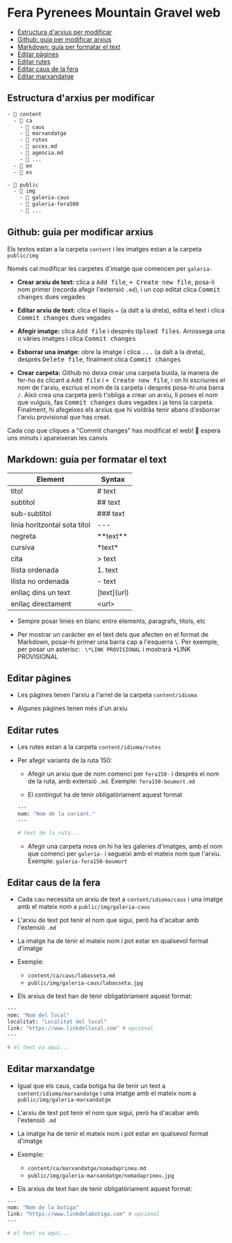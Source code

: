 # Fera Pyrenees Mountain Gravel web

- [Estructura d'arxius per modificar](#estructura-darxius-per-modificar)
- [Github: guia per modificar arxius](#github-guia-per-modificar-arxius)
- [Markdown: guia per formatar el text](#markdown-guia-per-formatar-el-text)
- [Editar pàgines](#editar-pàgines)
- [Editar rutes](#editar-rutes)
- [Editar caus de la fera](#editar-caus-de-la-fera)
- [Editar marxandatge](#editar-marxandatge)

## Estructura d'arxius per modificar

```bash
- 📁 content
  - 📁 ca
    - 📁 caus
    - 📁 marxandatge
    - 📁 rutes
    - 📄 acces.md
    - 📄 agencia.md
    - 📄 ...
  - 📁 en
  - 📁 es

- 📁 public
  - 📁 img
    - 📁 galeria-caus
    - 📁 galeria-fera500
    - 📁 ...
```

## Github: guia per modificar arxius

Els textos estan a la carpeta `content` i les imatges estan a la carpeta `public/img`

Només cal modificar les carpetes d'imatge que comencen per `galeria-`

- **Crear arxiu de text:** clica a <kbd>Add file</kbd>, <kbd>+ Create new file</kbd>, posa-li nom primer (recorda afegir l'extensió `.md`), i un cop editat clica <kbd>Commit changes</kbd> dues vegades

- **Editar arxiu de text:** clica el llapis <kbd>✏️</kbd> (a dalt a la dreta), edita el text i clica <kbd>Commit changes</kbd> dues vegades

- **Afegir imatge:** clica <kbd>Add file</kbd> i després <kbd>Upload files</kbd>. Arrossega una o vàries imatges i clica <kbd>Commit changes</kbd>

- **Esborrar una imatge:** obre la imatge i clica <kbd>...</kbd> (a dalt a la dreta), després <kbd>Delete file</kbd>, finalment clica <kbd>Commit changes</kbd>

- **Crear carpeta:** Github no deixa crear una carpeta buida, la manera de fer-ho és clicant a <kbd>Add file</kbd> i <kbd>+ Create new file</kbd>, i on hi escriuries el nom de l'arxiu, escrius el nom de la carpeta i després posa-hi una barra `/`. Això crea una carpeta però t'obliga a crear un arxiu, li poses el nom que vulguis, fas <kbd>Commit changes</kbd> dues vegades i ja tens la carpeta. Finalment, hi afegeixes els arxius que hi voldràs tenir abans d'esborrar l'arxiu provisional que has creat.

Cada cop que cliques a "Commit changes" has modificat el web! 👏 espera uns minuts i apareixeran les canvis

## Markdown: guia per formatar el text

| Element                      | Syntax        |
| ---------------------------- | ------------- |
| titol                        | # text        |
| subtitol                     | ## text       |
| sub-subtitol                 | ### text      |
| linia horitzontal sota titol | ---           |
| negreta                      | \*\*text\*\*  |
| cursiva                      | \*text\*      |
| cita                         | > text        |
| llista ordenada              | 1. text       |
| llista no ordenada           | - text        |
| enllaç dins un text          | \[text\](url) |
| enllaç directament           | \<url\>       |

- Sempre posar linies en blanc entre elements, paragrafs, titols, etc

- Per mostrar un caràcter en el text dels que afecten en el format de Markdown, posar-hi primer una barra cap a l'esquerra `\`. Per exemple, per posar un asterisc: ` \*LINK PROVISIONAL` i mostrarà \*LINK PROVISIONAL

## Editar pàgines

- Les pàgines tenen l'arxiu a l'arrel de la carpeta `content/idioma`

- Algunes pàgines tenen més d'un arxiu

## Editar rutes

- Les rutes estan a la carpeta `content/idioma/rutes`

- Per afegir variants de la ruta 150:

  - Afegir un arxiu que de nom comenci per `fera150-` i després el nom de la ruta, amb extensió `.md`. Exemple: `fera150-boumort.md`

  - El contingut ha de tenir obligatòriament aquest format

  ```bash
  ---
  nom: "Nom de la variant."
  ---

  # text de la ruta...
  ```

  - Afegir una carpeta nova on hi ha les galeries d'imatges, amb el nom que comenci per `galeria-` i segueixi amb el mateix nom que l'arxiu. Exemple: `galeria-fera150-boumort`

## Editar caus de la fera

- Cada cau necessita un arxiu de text a `content/idioma/caus` i una imatge amb el mateix nom a `public/img/galeria-caus`

- L'arxiu de text pot tenir el nom que sigui, però ha d'acabar amb l'extensió `.md`

- La imatge ha de tenir el mateix nom i pot estar en qualsevol format d'imatge

- Exemple:

  - `content/ca/caus/labasseta.md`
  - `public/img/galeria-caus/labasseta.jpg`

- Els arxius de text han de tenir obligatòriament aquest format:

```bash
---
nom: "Nom del local"
localitat: "Localitat del local"
link: "https://www.linkdellocal.com" # opcional
---

# el text va aquí...
```

## Editar marxandatge

- Igual que els caus, cada botiga ha de tenir un text a `content/idioma/marxandatge` i una imatge amb el mateix nom a `public/img/galeria-marxandatge`

- L'arxiu de text pot tenir el nom que sigui, però ha d'acabar amb l'extensió `.md`

- La imatge ha de tenir el mateix nom i pot estar en qualsevol format d'imatge

- Exemple:

  - `content/ca/marxandatge/nomadaprineu.md`
  - `public/img/galeria-marxandatge/nomadaprineu.jpg`

- Els arxius de text han de tenir obligatòriament aquest format:

```bash
---
nom: "Nom de la botiga"
link: "https://www.linkdelabotiga.com" # opcional
---

# el text va aquí...
```
